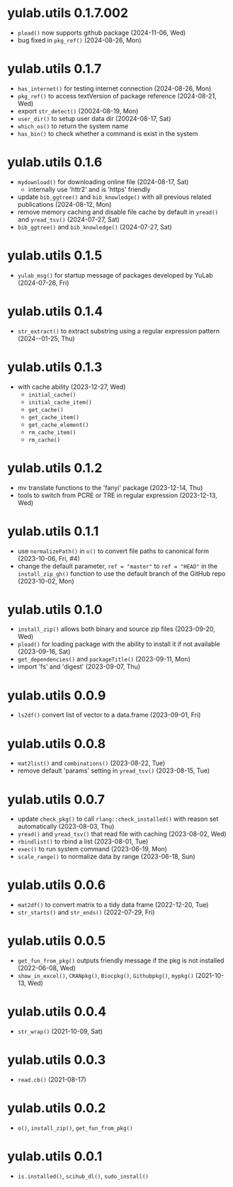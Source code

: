 # yulab.utils 0.1.7.002

+ `pload()` now supports github package (2024-11-06, Wed)
+ bug fixed in `pkg_ref()` (2024-08-26, Mon)

# yulab.utils 0.1.7

+ `has_internet()` for testing internet connection (2024-08-26, Mon)
+ `pkg_ref()` to access textVersion of package reference (2024-08-21, Wed)
+ export `str_detect()` (20024-08-19, Mon)
+ `user_dir()` to setup user data dir (20024-08-17, Sat)
+ `which_os()` to return the system name
+ `has_bin()` to check whether a command is exist in the system 

# yulab.utils 0.1.6

+ `mydownload()` for downloading online file (2024-08-17, Sat)
    - internally use 'httr2' and is 'https' friendly
+ update `bib_ggtree()` and `bib_knowledge()` with all previous related publications (2024-08-12, Mon)
+ remove memory caching and disable file cache by default in `yread()` and `yread_tsv()` (2024-07-27, Sat)
+ `bib_ggtree()` and `bib_knowledge()` (2024-07-27, Sat)

# yulab.utils 0.1.5

+ `yulab_msg()` for startup message of packages developed by YuLab (2024-07-26, Fri)

# yulab.utils 0.1.4

+ `str_extract()` to extract substring using a regular expression pattern (2024--01-25, Thu)

# yulab.utils 0.1.3

+ with cache ability (2023-12-27, Wed)
    - `initial_cache()`
    - `initial_cache_item()`
    - `get_cache()`
    - `get_cache_item()`
    - `get_cache_element()`
    - `rm_cache_item()`
    - `rm_cache()`

# yulab.utils 0.1.2

+ mv translate functions to the 'fanyi' package (2023-12-14, Thu)
+ tools to switch from PCRE or TRE in regular expression (2023-12-13, Wed)

# yulab.utils 0.1.1

+ use `normalizePath()` in `o()` to convert file paths to canonical form (2023-10-06, Fri, #4)
+ change the default parameter, `ref = "master"` to `ref = "HEAD"` in the `install_zip_gh()` function to use the default branch of the GitHub repo (2023-10-02, Mon)

# yulab.utils 0.1.0

+ `install_zip()` allows both binary and source zip files (2023-09-20, Wed)
+ `pload()` for loading package with the ability to install it if not available (2023-09-16, Sat)
+ `get_dependencies()` and `packageTitle()` (2023-09-11, Mon)
+ import 'fs' and 'digest' (2023-09-07, Thu)

# yulab.utils 0.0.9

+ `ls2df()` convert list of vector to a data.frame (2023-09-01, Fri)

# yulab.utils 0.0.8

+ `mat2list()` and `combinations()` (2023-08-22, Tue)
+ remove default 'params' setting in `yread_tsv()` (2023-08-15, Tue)

# yulab.utils 0.0.7

+ update `check_pkg()` to call `rlang::check_installed()` with reason set automatically (2023-08-03, Thu)
+ `yread()` and `yread_tsv()` that read file with caching (2023-08-02, Wed) 
+ `rbindlist()` to rbind a list (2023-08-01, Tue)
+ `exec()` to run system command (2023-06-19, Mon)
+ `scale_range()` to normalize data by range (2023-06-18, Sun)

# yulab.utils 0.0.6

+ `mat2df()` to convert matrix to a tidy data frame (2022-12-20, Tue)
+ `str_starts()` and `str_ends()` (2022-07-29, Fri)

# yulab.utils 0.0.5

+ `get_fun_from_pkg()` outputs friendly message if the pkg is not installed (2022-06-08, Wed)
+ `show_in_excel()`, `CRANpkg()`, `Biocpkg()`, `Githubpkg()`, `mypkg()` (2021-10-13, Wed)

# yulab.utils 0.0.4

+ `str_wrap()` (2021-10-09, Sat)

# yulab.utils 0.0.3

+ `read.cb()` (2021-08-17)

# yulab.utils 0.0.2

+ `o()`, `install_zip()`, `get_fun_from_pkg()`

# yulab.utils 0.0.1

+ `is.installed()`, `scihub_dl()`, `sudo_install()`

